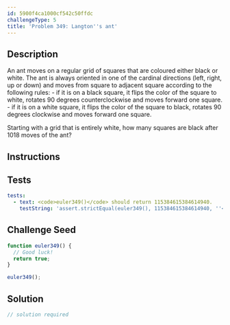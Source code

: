 ```yaml
---
id: 5900f4ca1000cf542c50ffdc
challengeType: 5
title: 'Problem 349: Langton''s ant'
---
```


## Description
<section id='description'>
An ant moves on a regular grid of squares that are coloured either black or white. 
The ant is always oriented in one of the cardinal directions (left, right, up or down) and moves from square to adjacent square according to the following rules:
- if it is on a black square, it flips the color of the square to white, rotates 90 degrees counterclockwise and moves forward one square.
- if it is on a white square, it flips the color of the square to black, rotates 90 degrees clockwise and moves forward one square.

Starting with a grid that is entirely white, how many squares are black after 1018 moves of the ant?
</section>

## Instructions
<section id='instructions'>

</section>

## Tests
<section id='tests'>

```yml
tests:
  - text: <code>euler349()</code> should return 115384615384614940.
    testString: 'assert.strictEqual(euler349(), 115384615384614940, ''<code>euler349()</code> should return 115384615384614940.'');'

```

</section>

## Challenge Seed
<section id='challengeSeed'>

<div id='js-seed'>

```js
function euler349() {
  // Good luck!
  return true;
}

euler349();
```

</div>



</section>

## Solution
<section id='solution'>

```js
// solution required
```
</section>
